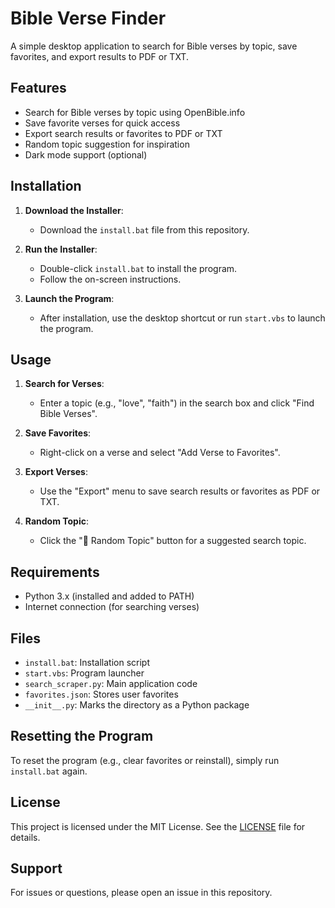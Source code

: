 # Bible Verse Finder

A simple desktop application to search for Bible verses by topic, save favorites, and export results to PDF or TXT.

## Features
- Search for Bible verses by topic using OpenBible.info
- Save favorite verses for quick access
- Export search results or favorites to PDF or TXT
- Random topic suggestion for inspiration
- Dark mode support (optional)

## Installation
1. **Download the Installer**:
   - Download the `install.bat` file from this repository.

2. **Run the Installer**:
   - Double-click `install.bat` to install the program.
   - Follow the on-screen instructions.

3. **Launch the Program**:
   - After installation, use the desktop shortcut or run `start.vbs` to launch the program.

## Usage
1. **Search for Verses**:
   - Enter a topic (e.g., "love", "faith") in the search box and click "Find Bible Verses".

2. **Save Favorites**:
   - Right-click on a verse and select "Add Verse to Favorites".

3. **Export Verses**:
   - Use the "Export" menu to save search results or favorites as PDF or TXT.

4. **Random Topic**:
   - Click the "🎲 Random Topic" button for a suggested search topic.

## Requirements
- Python 3.x (installed and added to PATH)
- Internet connection (for searching verses)

## Files
- `install.bat`: Installation script
- `start.vbs`: Program launcher
- `search_scraper.py`: Main application code
- `favorites.json`: Stores user favorites
- `__init__.py`: Marks the directory as a Python package

## Resetting the Program
To reset the program (e.g., clear favorites or reinstall), simply run `install.bat` again.

## License
This project is licensed under the MIT License. See the [LICENSE](LICENSE) file for details.

## Support
For issues or questions, please open an issue in this repository. 